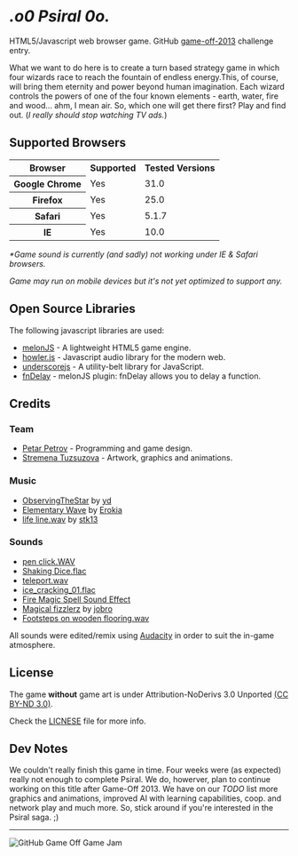 _.o0 Psiral 0o._
==========================

HTML5/Javascript web browser game. GitHub [game-off-2013](https://github.com/github/game-off-2013) challenge entry.

What we want to do here is to create a turn based strategy game in which four wizards race to reach the fountain of endless energy.This, of course, will bring them eternity and power beyond human imagination. Each wizard controls the powers of one of the four known elements - earth, water, fire and wood… ahm, I mean air. So, which one will get there first? 
Play and find out. (*I really should stop watching TV ads.*)

## Supported Browsers

<table>
  <tr>
    <th>Browser</th>
    <th>Supported</th>
    <th>Tested Versions</th>
  </tr>
  <tr>
    <th>Google Chrome</th>
    <td>Yes</td>
    <td>31.0</td>
  </tr>
  <tr>
    <th>Firefox</th>
    <td>Yes</td>
    <td>25.0</td>
  </tr>
  <tr>
    <th>Safari</th>
    <td>Yes</td>
    <td>5.1.7</td>
  </tr>   
  <tr>
    <th>IE</th>
    <td>Yes</td>
    <td>10.0</td>
  </tr>  
</table>

_*Game sound is currently (and sadly) not working under IE & Safari browsers._

_Game may run on mobile devices but it's not yet optimized to support any._

## Open Source Libraries
The following javascript libraries are used:

  * [melonJS](http://melonjs.org/) - A lightweight HTML5 game engine.  
  * [howler.js](http://howlerjs.com) - Javascript audio library for the modern web.
  * [underscorejs](http://underscorejs.org/) - A utility-belt library for JavaScript.
  * [fnDelay](https://github.com/greghouston/fnDelay) - melonJS plugin: fnDelay allows you to delay a function.

## Credits
### Team
  * [Petar Petrov](http://petarov.vexelon.net/) - Programming and game design.
  * [Stremena Tuzsuzova](http://stremena.com/) - Artwork, graphics and animations.

### Music
  * [ObservingTheStar](http://opengameart.org/content/another-space-background-track) by [yd](http://opengameart.org/users/yd)
  * [Elementary Wave](http://www.freesound.org/people/Erokia/sounds/183881/) by [Erokia](http://www.freesound.org/people/Erokia/)
  * [life line.wav](http://www.freesound.org/people/stk13/sounds/121329/) by [stk13](http://www.freesound.org/people/stk13/)

### Sounds
  * [pen click.WAV](http://www.freesound.org/people/Millavsb/sounds/197877/)
  * [Shaking Dice.flac](http://www.freesound.org/people/qubodup/sounds/189320/)
  * [teleport.wav](http://opengameart.org/content/teleport-spell)
  * [ice_cracking_01.flac](http://www.freesound.org/people/Mooe/sounds/169897/)
  * [Fire Magic Spell Sound Effect](http://www.freesound.org/people/qubodup/sounds/159725/)
  * [Magical fizzlerz](http://www.freesound.org/people/jobro/sounds/204303/) by [jobro](http://www.freesound.org/people/jobro/)
  * [Footsteps on wooden flooring.wav](http://www.freesound.org/people/Rickmk2/sounds/164315/)

All sounds were edited/remix using [Audacity](http://audacity.sourceforge.net/) in order to suit the in-game atmosphere.

## License
The game **without** game art is under Attribution-NoDerivs 3.0 Unported [(CC BY-ND 3.0)](http://creativecommons.org/licenses/by-nd/3.0/). 

Check the [LICNESE](LICENSE) file for more info.

## Dev Notes

We couldn't really finish this game in time. Four weeks were (as expected) really not enough to complete Psiral. 
We do, howerver, plan to continue working on this title after Game-Off 2013. We have on our *TODO* list more graphics 
and animations, improved AI with learning capabilities, coop. and network play and much more. So, stick around if you're
interested in the Psiral saga. ;)

---

![GitHub Game Off Game Jam](https://f.cloud.github.com/assets/121322/1436486/25f88b78-4158-11e3-9b23-43596516362c.png)